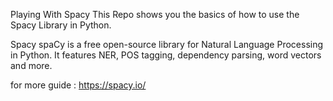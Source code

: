 Playing With Spacy
This Repo shows you the basics of how to use the Spacy Library in Python.

Spacy
spaCy is a free open-source library for Natural Language Processing in Python. It features NER, POS tagging, dependency parsing, word vectors and more.


for more guide : https://spacy.io/

